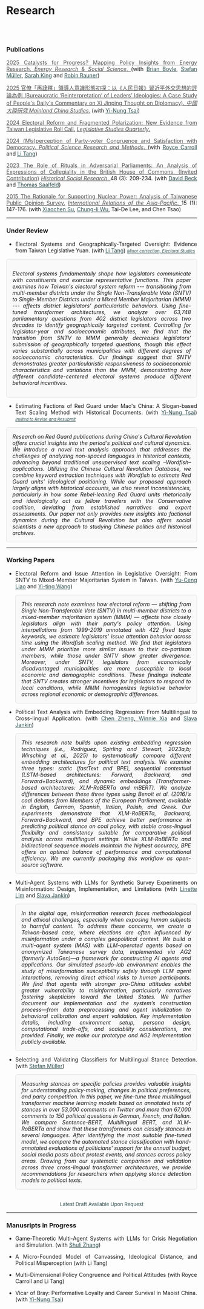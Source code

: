 # Research



<br/><br/>



<div style="text-align: left">

### Publications

<div style="text-align: justify">

<a href="https://doi.org/10.1016/j.erss.2025.103955" target="_blank" style="color: #515151;"> 2025 Catalysts for Progress? Mapping Policy Insights from Energy Research. </a>  <a href="https://www.sciencedirect.com/journal/energy-research-and-social-science" target="_blank" style="color: #515151;">  _Energy Research & Social Science_. </a>  (with <u><a href="https://brianpaulboyle.com" style="color: #2F4F4F;">Brian Boyle</a></u>, 
<u><a href="https://muellerstefan.net" style="color: #2F4F4F;">Stefan Müller</a></u>, <u><a href="https://sarahaking.net" style="color: #2F4F4F;">Sarah King</a></u> and <u><a href="https://robinrauner.com" style="color: #2F4F4F;">Robin Rauner</a></u>)<br>


<a href="https://toaj.stpi.niar.org.tw/index/journal/volume/article/4b1141f9969effc90196a8f041000240" target="_blank" style="color: #515151;"> 2025 官僚「再詮釋」領導人意識形態初探：以《人民日報》習近平外交思想的評論為例  (Bureaucratic ‘Reinterpretation’ of Leaders’ Ideologies: A Case Study of People's Daily's Commentary on Xi Jinping Thought on Diplomacy). </a> <a href="http://mcs.nccu.edu.tw/CHINA_Eng/editor.html" target="_blank" style="color: #515151;">_中國大陸研究 Mainland China Studies_.</a>  (with <u><a href="https://www.ipsas.sinica.edu.tw/wp-content/uploads/2023/03/蔡儀儂CV_202303-1-1.pdf" style="color: #2F4F4F;">Yi-Nung Tsai</a></u>) 

<a href="https://onlinelibrary.wiley.com/doi/full/10.1111/lsq.12459" target="_blank" style="color: #515151;"> 2024 Electoral Reform and Fragmented Polarization: New Evidence from Taiwan Legislative Roll Call.</a>  <a href="https://onlinelibrary.wiley.com/journal/19399162" target="_blank" style="color: #515151;">  _Legislative Studies Quarterly_. </a>  <br>

<a href="https://www.cambridge.org/core/journals/political-science-research-and-methods/article/misperception-of-party-congruence-and-satisfaction-with-democracy/48E409867105FD3737126E6FA05F13ED" target="_blank" style="color: #515151;"> 2024 (_Mis_)perception of Party-voter Congruence and Satisfaction with Democracy. </a> </a> <a href="https://www.cambridge.org/core/journals/political-science-research-and-methods" target="_blank" style="color: #515151;">  _Political Science Research and Methods_. </a> (with <u><a href="#" style="color: #2F4F4F;">Royce Carroll</a></u> and <u><a href="https://sites.google.com/view/litang2020" style="color: #2F4F4F;">Li Tang</a></u>) <br>

<a href="https://www.jstor.org/stable/27221360" target="_blank" style="color: #515151;"> 2023 The Role of Rituals in Adversarial Parliaments: An Analysis of Expressions of Collegiality in the British House of Commons. (Invited Contribution)</a>  <a href="https://www.gesis.org/en/hsr" target="_blank" style="color: #515151;">  _Historical Social Research_. </a> 48 (3): 209-234. (with <u><a href="https://www.uni-bamberg.de/comparpol/lehrstuhlteam/david-beck/" style="color: #2F4F4F;">David Beck</a></u> and <u><a href="https://www.uni-bamberg.de/vp-forschung/" style="color: #2F4F4F;">Thomas Saalfeld</a></u>)<br>

<a href="https://academic.oup.com/irap/article-abstract/15/1/147/2937074?redirectedFrom=fulltext" target="_blank" style="color: #515151;">2015 The Rationale for Supporting Nuclear Power: Analysis of Taiwanese Public Opinion Survey.</a>  <a href="https://academic.oup.com/irap" target="_blank" style="color: #515151;">  _International Relations of the Asia-Pacific_. </a>
 15 (1): 147-176. (with <u><a href="https://scholar.google.com/citations?user=RIYMCiwAAAAJ&hl=en" style="color: #2F4F4F;">Xiaochen Su</a></u>, <u><a href="https://www.ipsas.sinica.edu.tw/en/研究人員/吳重禮/" style="color: #2F4F4F;">Chung-li Wu</a></u>, Tai-De Lee, and Chen Tsao) <br>


</div>


<!-- <br/> -->

---

### Under Review

<div style="text-align: justify">

- Electoral Systems and Geographically-Targeted Oversight: Evidence from Taiwan Legislative Yuan. (with <u><a href="https://sites.google.com/view/litang2020" style="color: #2F4F4F;">Li Tang</a></u>) <span style="font-size: 11px;"> 
  <a href="https://www.dropbox.com/scl/fi/ppxruc9jgwrlnwdnoxaxb/Electoral_Systems_and_Geographically_Targeted.pdf?rlkey=pg9owrhasrancnqvbrghcdclb&dl=0" 
     style="color: #2F4F4F;" target="_blank">
     <u>_Minor correction, Electoral Studies_</u> 
  </a>
</span>
   <div style="border: 1px solid #ddd; padding: 15px; margin: 10px 0; border-radius: 5px; background-color: #f9f9f9; font-style: italic;">

   Electoral systems fundamentally shape how legislators communicate with constituents and exercise representative functions. This paper examines how Taiwan's electoral system reform --- transitioning from multi-member districts under the Single Non-Transferable Vote (SNTV) to Single-Member Districts under a Mixed Member Majoritarian (MMM) --- affects district legislators' particularistic behaviors. Using fine-tuned transformer architectures, we analyze over 63,748 parliamentary questions from 402 district legislators across two decades to identify geographically targeted content. Controlling for legislator-year and socioeconomic attributes, we find that the transition from SNTV to MMM generally decreases legislators' submission of geographically targeted questions, though this effect varies substantially across municipalities with different degrees of socioeconomic characteristics. Our findings suggest that SNTV demonstrates greater particularistic responsiveness to socioeconomic characteristics and variations than the MMM, demonstrating how different candidate-centered electoral systems produce different behavioral incentives.

   </div>

<!--  
<a href="https://www.dropbox.com/scl/fi/ppxruc9jgwrlnwdnoxaxb/Electoral_Systems_and_Geographically_Targeted.pdf?rlkey=pg9owrhasrancnqvbrghcdclb&st=i5sgiejd&dl=0" 
     style="color: #2F4F4F;" target="_blank">__[PDF]__</a> -->

- Estimating Factions of Red Guard under Mao's China: A Slogan-based Text Scaling Method with Historical Documents. (with <u><a href="https://www.ipsas.sinica.edu.tw/wp-content/uploads/2023/03/蔡儀儂CV_202303-1-1.pdf" style="color: #2F4F4F;">Yi-Nung Tsai</a></u>) <span style="font-size: 11px;"> 
  <a href="https://www.dropbox.com/scl/fi/qgnvl3w1y5hbsaq168blb/Estimating_Factions_of_Red_Guard_under_Mao_s_China.pdf?rlkey=c6bxr3o3di34vooivgjb2blcf&dl=0" 
     style="color: #2F4F4F;" target="_blank">
    <u>_Invited to Revise and Resubmit_</u>
  </a>
</span>
   <div style="border: 1px solid #ddd; padding: 15px; margin: 10px 0; border-radius: 5px; background-color: #f9f9f9; font-style: italic;">
   Research on Red Guard publications during China's Cultural Revolution offers crucial insights into the period's political and cultural dynamics. We introduce a novel text analysis approach that addresses the challenges of analyzing non-spaced languages in historical contexts, advancing beyond traditional unsupervised text scaling –Wordfish– applications. Utilizing the Chinese Cultural Revolution Database, we combine keyword extraction techniques with Wordfish to estimate Red Guard units' ideological positioning. While our proposed approach largely aligns with historical accounts, we also reveal inconsistencies, particularly in how some Rebel-leaning Red Guard units rhetorically and ideologically act as fellow travelers with the Conservative coalition, deviating from established narratives and expert assessments. Our paper not only provides new insights into factional dynamics during the Cultural Revolution but also offers social scientists a new approach to studying Chinese politics and historical archives.
   </div>






</div>


---


### Working Papers

<div style="text-align: justify">
 
-  Electoral Reform and Issue Attention in Legislative Oversight: From SNTV to Mixed-Member Majoritarian System in Taiwan. (with <u><a href="https://sites.google.com/view/calvin-yuceng-liao/home" style="color: #2F4F4F;">Yu-Ceng Liao</a></u> and <u><a href="https://yitingw.com" style="color: #2F4F4F;">Yi-ting Wang</a></u>) <br>

   <div style="border: 1px solid #ddd; padding: 15px; margin: 10px 0; border-radius: 5px; background-color: #f9f9f9; font-style: italic;">
   This research note examines how electoral reform — shifting from Single Non-Transferable Vote (SNTV) in multi-member districts to a mixed-member majoritarian system (MMM) — affects how closely legislators align with their party's policy attention. Using interpellations from 1999-2019 annotated with 422 fixed topic keywords, we estimate legislators' issue attention behavior across time using the Wordfish scaling method. We find that legislators under MMM prioritize more similar issues to their co-partisan members, while those under SNTV show greater divergence. Moreover, under SNTV, legislators from economically disadvantaged municipalities are more susceptible to local economic and demographic conditions. These findings indicate that SNTV creates stronger incentives for legislators to respond to local conditions, while MMM homogenizes legislative behavior across regional economic or demographic differences.
   </div>

- Political Text Analysis with Embedding Regression: From Multilingual to Cross-lingual Application. (with <u><a href="https://zengchen.org" style="color: #2F4F4F;">Chen Zheng</a>, </u> <u><a href="https://www.winniexia.com" style="color: #2F4F4F;">Winnie Xia</a></u> and <u><a href="https://sjankin.com" style="color: #2F4F4F;">Slava Jankin</a></u>) 

  <div style="border: 1px solid #ddd; padding: 15px; margin: 10px 0; border-radius: 5px; background-color: #f9f9f9; font-style: italic;">
   This research note builds upon existing embedding regression techniques (i.e., Rodriguez, Spirling and Stewart, 2023a,b; Wirsching et al., 2025) to systematically compare different embedding architectures for political text analysis. We examine three types: static (fastText and BPE), sequential contextual (LSTM-based architectures: Forward, Backward, and Forward+Backward), and dynamic embeddings (Transformer-based architectures: XLM-RoBERTa and mBERT). We analyze differences between these three types using Benoit et al. (2016)’s coal debates from Members of the European Parliament, available in English, German, Spanish, Italian, Polish, and Greek. Our experiments demonstrate that XLM-RoBERTa, Backward, Forward+Backward, and BPE achieve better performance in predicting political stance on coal policy, with stable cross-lingual flexibility and consistency suitable for comparative political analysis across multilingual settings. While XLM-RoBERTa and bidirectional sequence models maintain the highest accuracy, BPE offers an optimal balance of performance and computational efficiency. We are currently packaging this workflow as open-source software.
   </div>

<!-- - 
- 
- <span style="font-size: 11px;"> <a href="https://www.dropbox.com/scl/fi/p5ig9xvper1svrhqbft5x/Liao_Polmeth_2025_Poster.pdf?rlkey=nqoyu6ukv2y1r687pb55cp25v&dl=0" style="color: #2F4F4F;" target="_blank"> [ __<u>Poster</u>__ </a> | <span style="font-size: 11px;"> <a href="https://www.dropbox.com/scl/fi/50r8woftzilgjo75rnxyx/polmeth_paper.pdf?rlkey=5t9gfb0d80795qqv9g8n8oo49&dl=0" style="color: #2F4F4F;" target="_blank"> __<u>Working Paper</u>__ ]</a> 
  </span> -->

- Multi-Agent Systems with LLMs for Synthetic Survey Experiments on Misinformation: Design, Implementation, and Limitations 
  (with <u><a href="https://linettemlim.github.io" style="color: #2F4F4F;">Linette Lim</a></u> and <u><a href="https://sjankin.com" style="color: #2F4F4F;">Slava Jankin</a></u>)

   <div style="border: 1px solid #ddd; padding: 15px; margin: 10px 0; border-radius: 5px; background-color: #f9f9f9; font-style: italic;">
   In the digital age, misinformation research faces methodological and ethical challenges, especially when exposing human subjects to harmful content. To address these concerns, we create a Taiwan-based case, where elections are often influenced by misinformation under a complex geopolitical context. We build a multi-agent system (MAS) with LLM-operated agents based on anonymized Taiwanese survey data, implemented via AG2 (formerly AutoGen)—a framework for constructing AI agents and applications. Our simulated pseudo-lab environment enables the study of misinformation susceptibility safely through LLM agent interactions, removing direct ethical risks to human participants. We find that agents with stronger pro-China attitudes exhibit greater vulnerability to misinformation, particularly narratives fostering skepticism toward the United States. We further document our implementation and the system’s construction process—from data preprocessing and agent initialization to behavioral calibration and expert validation. Key implementation details, including environment setup, persona design, computational trade-offs, and scalability considerations, are provided. Finally, we make our prototype and AG2 implementation publicly available.
   </div>

  
  <!-- <span style="font-size: 11px;"> <a href="https://www.dropbox.com/scl/fi/ei5nnymbob4fxsi6hfzsa/Who_Believes_and_Who_Shares_MAS.pdf?rlkey=jx4xikpzsm8mt2xvp6yyz5ehb&st=zsyumha3&dl=0" style="color: #2F4F4F;" target="_blank"> <u>Working Paper</u>
  
  </a> -->
  
 
- Selecting and Validating Classifiers for Multilingual Stance Detection. (with <u><a href="https://muellerstefan.net" style="color: #2F4F4F;">Stefan Müller</a></u>) <br>

   <div style="border: 1px solid #ddd; padding: 15px; margin: 10px 0; border-radius: 5px; background-color: #f9f9f9; font-style: italic;">
   Measuring stances on specific policies provides valuable insights for understanding policy-making, changes in political preferences, and party competition. In this paper, we fine-tune three multilingual transformer machine learning models based on annotated texts of stances in over 53,000 comments on Twitter and more than 67,000 comments to 150 political questions in German, French, and Italian. We compare Sentence-BERT, Multilingual BERT, and XLM-RoBERTa and show that these transformers can classify stances in several languages. After identifying the most suitable fine-tuned model, we compare the automated stance classification with hand-annotated evaluations of politicians' support for the annual budget, social media posts about protest events, and stances across policy areas. Drawing from our systematic comparison and validation across three cross-lingual transformer architectures, we provide recommendations for researchers when applying stance detection models to political texts.
   </div>


<!-- - Shock Rhetoric: Local Exposure to Trade Shocks and Rhetorical Extremism in the US House of Representatives. (with <a href="https://www.zikai.li" style="color: #2F4F4F;"><u>Zikai Li</u></a>) <br> -->



<!-- - Grandstanding under the Spotlight: Unveiling Elites Crisis Communication in the Council of the European Union. (with James Cross and Paula Montano) <br> -->

<!-- - From Legislators to Mayors: Political Career and Distributive Politics in Taiwan Municipalities. -->


</div>

<br> 



<div style="text-align: center">
    <a href="#" target="_blank" style="color: blue;"> </a>  
    <span style="font-size: small; color: #2F4F4F;"> Latest Draft Available Upon Request </span>
</div>

---

###  Manusripts in Progress


<div style="text-align: justify">

- Game-Theoretic Multi-Agent Systems with LLMs for Crisis Negotiation and Simulation. (with <u><a href="" style="color: #2F4F4F; text-decoration: underline;">Shuli Zhang</a></u>)<br>

- A Micro-Founded Model of Canvassing, Ideological Distance, and Political Misperception (with Li Tang)

- Multi-Dimensional Policy Congruence and Political Attitudes (with Royce Carroll and Li Tang)

- Vicar of Bray: Performative Loyalty and Career Survival in Maoist China. (with <u><a href="https://www.ipsas.sinica.edu.tw/wp-content/uploads/2023/03/蔡儀儂CV_202303-1-1.pdf" style="color: #2F4F4F;">Yi-Nung Tsai</a></u>)





</div>




<!-- - Topic-Based Text Segmentation for Political Transcripts.  (with <u><a href="https://phsieh.com" style="color: #2F4F4F;">Pei-Hsun Hsieh</a></u> </a></u>) <br>  -->

<!-- - Climate Change and Public Perceptions of Institutional Compliance: A Multidimensional Scaling Approach to Cross-National Analysis. (with <u><a href="https://www.ninedtp.ac.uk/wangyin-zhao-a-disaster-for-whom-the-conditional-impact-of-natural-disasters-on-civil-conflicts/" style="color: #2F4F4F;">Wangyin Zhao</a></u> and <u><a href="https://www.ipsas.sinica.edu.tw/wp-content/uploads/2023/03/蔡儀儂CV_202303-1-1.pdf" style="color: #2F4F4F;"> Yi-Nung Tsai</a></u>)<br> -->



<!-- -  Multi-Dimensional Policy Congruence and Political Attitudes. ( with <u><a href="#" style="color: #2F4F4F;">Royce Carroll</a></u> and <u><a href="https://sites.google.com/view/litang2020" style="color: #2F4F4F;">Li Tang</a></u>) -->
  




<!-- - The Politics of Multiple Loyalties: (Cross-Lingual) Grandstanding and Policy Congruence in the European Parliament <br> -->


<!-- Natural Disasters and Authoritarian Compliance: Cross-National Evidence on Power and Value Perceptions -->

<!-- - Political Parties, Public Opinion, and Legislation on Cross-Strait Relations in Taiwan (with <u><a href="https://sites.google.com/view/calvin-yuceng-liao/home" style="color: #2F4F4F;">Yu-Ceng Liao</a></u> and <u><a href="https://politics.nccu.edu.tw/PageStaffing/Detail?fid=5227&id=1517" style="color: #2F4F4F;">Shing-Yuan Sheng</a></u>) <br> -->

<!-- - The Effect of Misperception on Election Voting: Evidence from a Field Experiment (with <u><a href="#" style="color: #2F4F4F;">Royce Carroll</a></u>, <u><a href="https://sites.google.com/view/litang2020" style="color: #2F4F4F;">Li Tang</a></u>, and <u><a href="https://sites.google.com/site/yinpenghui2008/home" style="color: #2F4F4F;">Penghui Yin</a></u>)  -->
    

<!-- </div> -->

<!-- ---

### Documentation and Report

- <a href="https://davidycliao.github.io/flaiR/articles/tutorial.html#introduction" target="_blank" style="color: #515151;"> Flair NLP and __flaiR__  for Social Science with R. </a> (with Sohini Timbadia) <br>

<!-- - User Manual for <strong>legisTaiwan</strong> R Package with Taiwan Legislative Yuan API (with <u><a href="" style="color: #2F4F4F;">Shaka Y.J. Li</a></u>) <br>  -->

<!-- -  <a href="https://davidycliao.github.io/legisTaiwan/" target="_blank" style="color: #515151;">  __legisTaiwan__ </a> : R Pacakge for Data Analysis and Applications with Taiwan Legislative Yuan API. -->
<!-- </a> (with <u><a href="" style="color: #2F4F4F;">Shaka Y.J. Li</a></u>) <br> --> 

